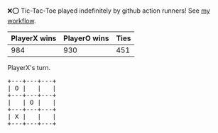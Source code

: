 :x::o: Tic-Tac-Toe played indefinitely by github action runners! See [my workflow](.github/workflows/play.yaml).

|PlayerX wins|PlayerO wins|Ties|
|-|-|-|
|984|930|451|

PlayerX's turn.

<pre>
+---+---+---+
| O |   |   |
+---+---+---+
|   | O |   |
+---+---+---+
| X |   |   |
+---+---+---+
</pre>